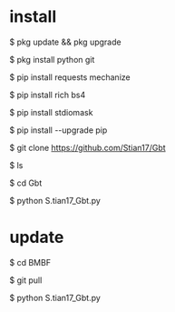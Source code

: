 # install

$ pkg update && pkg upgrade

$ pkg install python git

$ pip install requests mechanize

$ pip install rich bs4

$ pip install stdiomask

$ pip install --upgrade pip

$ git clone https://github.com/Stian17/Gbt

$ ls

$ cd Gbt

$ python S.tian17_Gbt.py

# update

$ cd BMBF

$ git pull

$ python S.tian17_Gbt.py
